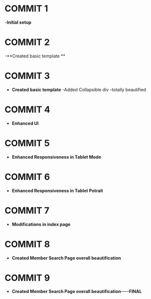 # COMMIT 1

-**Initial setup**

# COMMIT 2

-**Created basic template **

# COMMIT 3

- **Created basic template** 
-Added Collapsible div 
-totally beautified

# COMMIT 4

- **Enhanced UI** 

# COMMIT 5

- **Enhanced Responsiveness in Tablet Mode** 

# COMMIT 6

- **Enhanced Responsiveness in Tablet Potrait** 

# COMMIT 7 

- **Modifications in index page** 

# COMMIT 8 

- **Created Member Search Page overall beautification** 

# COMMIT 9

- **Created Member Search Page overall beautification----FINAL** 


